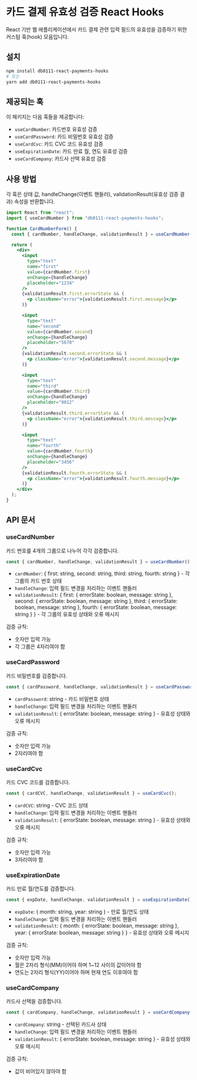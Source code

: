 # 카드 결제 유효성 검증 React Hooks

React 기반 웹 애플리케이션에서 카드 결제 관련 입력 필드의 유효성을 검증하기 위한 커스텀 훅(hook) 모음입니다.

## 설치

```bash
npm install db0111-react-payments-hooks
# 또는
yarn add db0111-react-payments-hooks
```

## 제공되는 훅

이 패키지는 다음 훅들을 제공합니다:

- `useCardNumber`: 카드번호 유효성 검증
- `useCardPassword`: 카드 비밀번호 유효성 검증
- `useCardCvc`: 카드 CVC 코드 유효성 검증
- `useExpirationDate`: 카드 만료 월, 연도 유효성 검증
- `useCardCompany`: 카드사 선택 유효성 검증

## 사용 방법

각 훅은 상태 값, handleChange(이벤트 핸들러), validationResult(유효성 검증 결과) 속성을 반환합니다.

```jsx
import React from "react";
import { useCardNumber } from "db0111-react-payments-hooks";

function CardNumberForm() {
  const { cardNumber, handleChange, validationResult } = useCardNumber();

  return (
    <div>
      <input
        type="text"
        name="first"
        value={cardNumber.first}
        onChange={handleChange}
        placeholder="1234"
      />
      {validationResult.first.errorState && (
        <p className="error">{validationResult.first.message}</p>
      )}

      <input
        type="text"
        name="second"
        value={cardNumber.second}
        onChange={handleChange}
        placeholder="5678"
      />
      {validationResult.second.errorState && (
        <p className="error">{validationResult.second.message}</p>
      )}

      <input
        type="text"
        name="third"
        value={cardNumber.third}
        onChange={handleChange}
        placeholder="9012"
      />
      {validationResult.third.errorState && (
        <p className="error">{validationResult.third.message}</p>
      )}

      <input
        type="text"
        name="fourth"
        value={cardNumber.fourth}
        onChange={handleChange}
        placeholder="3456"
      />
      {validationResult.fourth.errorState && (
        <p className="error">{validationResult.fourth.message}</p>
      )}
    </div>
  );
}
```

## API 문서

### useCardNumber

카드 번호를 4개의 그룹으로 나누어 각각 검증합니다.

```jsx
const { cardNumber, handleChange, validationResult } = useCardNumber();
```

- `cardNumber`: { first: string, second: string, third: string, fourth: string } - 각 그룹의 카드 번호 상태
- `handleChange`: 입력 필드 변경을 처리하는 이벤트 핸들러
- `validationResult`: { first: { errorState: boolean, message: string }, second: { errorState: boolean, message: string }, third: { errorState: boolean, message: string }, fourth: { errorState: boolean, message: string } } - 각 그룹의 유효성 상태와 오류 메시지

검증 규칙:

- 숫자만 입력 가능
- 각 그룹은 4자리여야 함

### useCardPassword

카드 비밀번호를 검증합니다.

```jsx
const { cardPassword, handleChange, validationResult } = useCardPassword();
```

- `cardPassword`: string - 카드 비밀번호 상태
- `handleChange`: 입력 필드 변경을 처리하는 이벤트 핸들러
- `validationResult`: { errorState: boolean, message: string } - 유효성 상태와 오류 메시지

검증 규칙:

- 숫자만 입력 가능
- 2자리여야 함

### useCardCvc

카드 CVC 코드를 검증합니다.

```jsx
const { cardCVC, handleChange, validationResult } = useCardCvc();
```

- `cardCVC`: string - CVC 코드 상태
- `handleChange`: 입력 필드 변경을 처리하는 이벤트 핸들러
- `validationResult`: { errorState: boolean, message: string } - 유효성 상태와 오류 메시지

검증 규칙:

- 숫자만 입력 가능
- 3자리여야 함

### useExpirationDate

카드 만료 월/연도를 검증합니다.

```jsx
const { expDate, handleChange, validationResult } = useExpirationDate();
```

- `expDate`: { month: string, year: string } - 만료 월/연도 상태
- `handleChange`: 입력 필드 변경을 처리하는 이벤트 핸들러
- `validationResult`: { month: { errorState: boolean, message: string }, year: { errorState: boolean, message: string } } - 유효성 상태와 오류 메시지

검증 규칙:

- 숫자만 입력 가능
- 월은 2자리 형식(MM)이어야 하며 1~12 사이의 값이어야 함
- 연도는 2자리 형식(YY)이어야 하며 현재 연도 이후여야 함

### useCardCompany

카드사 선택을 검증합니다.

```jsx
const { cardCompany, handleChange, validationResult } = useCardCompany();
```

- `cardCompany`: string - 선택된 카드사 상태
- `handleChange`: 입력 필드 변경을 처리하는 이벤트 핸들러
- `validationResult`: { errorState: boolean, message: string } - 유효성 상태와 오류 메시지

검증 규칙:

- 값이 비어있지 않아야 함
